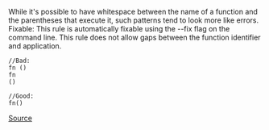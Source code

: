 While it's possible to have whitespace between the name of a function and the parentheses that execute it, such patterns tend to look more like errors. Fixable: This rule is automatically fixable using the --fix flag on the command line. This rule does not allow gaps between the function identifier and application.

```
//Bad:
fn ()
fn
()

//Good:
fn()
```

[Source](http://eslint.org/docs/rules/no-spaced-func)

